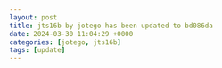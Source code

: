 ```yaml
---
layout: post
title: jts16b by jotego has been updated to bd086da
date: 2024-03-30 11:04:29 +0000
categories: [jotego, jts16b]
tags: [update]
---
```


